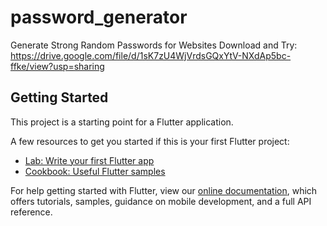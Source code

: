 # password_generator

Generate Strong Random Passwords for Websites
Download and Try:
https://drive.google.com/file/d/1sK7zU4WjVrdsGQxYtV-NXdAp5bc-ffke/view?usp=sharing

## Getting Started

This project is a starting point for a Flutter application.

A few resources to get you started if this is your first Flutter project:

- [Lab: Write your first Flutter app](https://flutter.dev/docs/get-started/codelab)
- [Cookbook: Useful Flutter samples](https://flutter.dev/docs/cookbook)

For help getting started with Flutter, view our
[online documentation](https://flutter.dev/docs), which offers tutorials,
samples, guidance on mobile development, and a full API reference.
